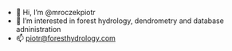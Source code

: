 - 👋 Hi, I’m @mroczekpiotr
- 👀 I’m interested in forest hydrology, dendrometry and database adninistration
- 📫 piotr@foresthydrology.com

<!---
mroczekpiotr/mroczekpiotr is a ✨ special ✨ repository because its `README.md` (this file) appears on your GitHub profile.
You can click the Preview link to take a look at your changes.
--->
